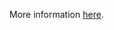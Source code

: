 More information [here](https://docs.prismacloud.io/en/enterprise-edition/policy-reference/azure-policies/azure-general-policies/azr-general-206).
